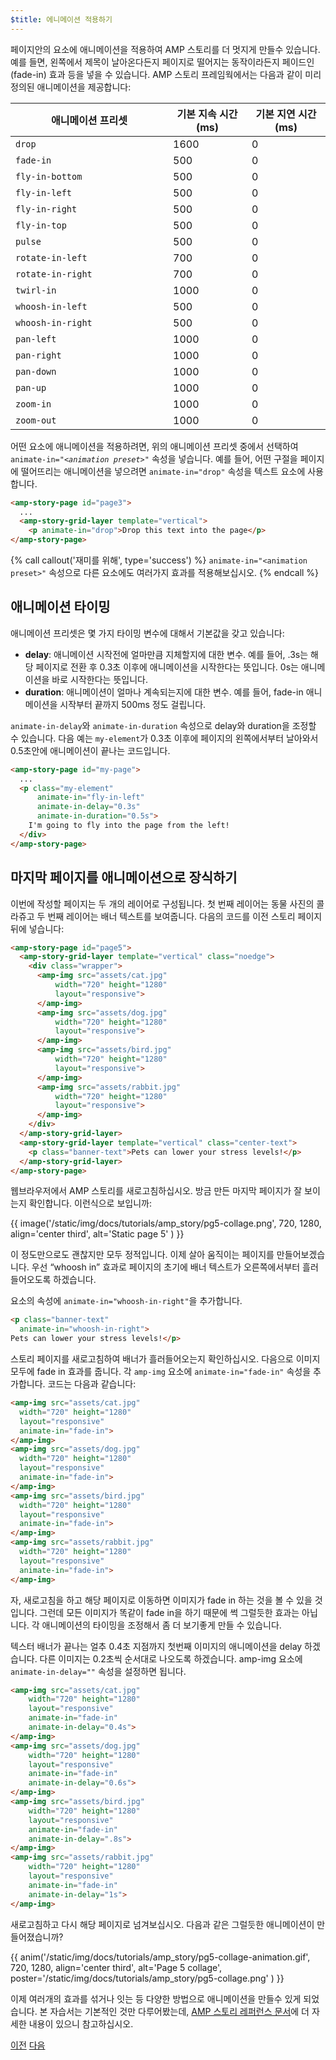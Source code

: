 ```yaml
---
$title: 에니메이션 적용하기
---
```


페이지안의 요소에 애니메이션을 적용하여 AMP 스토리를 더 멋지게 만들수 있습니다.
예를 들면, 왼쪽에서 제목이 날아온다든지 페이지로 떨어지는 동작이라든지
페이드인(fade-in) 효과 등을 넣을 수 있습니다. AMP 스토리 프레임웍에서는 다음과 같이
미리 정의된 애니메이션을 제공합니다:

<table>
<thead>
<tr>
  <th width="50%">애니메이션 프리셋</th>
  <th width="25%">기본 지속 시간(ms)</th>
  <th width="25%">기본 지연 시간(ms)</th>
</tr>
</thead>
<tbody>
<tr>
  <td><code>drop</code></td>
  <td>1600</td>
  <td>0</td>
</tr>
<tr>
  <td><code>fade-in</code></td>
  <td>500</td>
  <td>0</td>
</tr>
<tr>
  <td><code>fly-in-bottom</code></td>
  <td>500</td>
  <td>0</td>
</tr>
<tr>
  <td><code>fly-in-left</code></td>
  <td>500</td>
  <td>0</td>
</tr>
<tr>
  <td><code>fly-in-right</code></td>
  <td>500</td>
  <td>0</td>
</tr>
<tr>
  <td><code>fly-in-top</code></td>
  <td>500</td>
  <td>0</td>
</tr>
<tr>
  <td><code>pulse</code></td>
  <td>500</td>
  <td>0</td>
</tr>
<tr>
  <td><code>rotate-in-left</code></td>
  <td>700</td>
  <td>0</td>
</tr>
<tr>
  <td><code>rotate-in-right</code></td>
  <td>700</td>
  <td>0</td>
</tr>
<tr>
  <td><code>twirl-in</code></td>
  <td>1000</td>
  <td>0</td>
</tr>
<tr>
  <td><code>whoosh-in-left</code></td>
  <td>500</td>
  <td>0</td>
</tr>
<tr>
  <td><code>whoosh-in-right</code></td>
  <td>500</td>
  <td>0</td>
</tr>
<tr>
  <td><code>pan-left</code></td>
  <td>1000</td>
  <td>0</td>
</tr>
<tr>
  <td><code>pan-right</code></td>
  <td>1000</td>
  <td>0</td>
</tr>
<tr>
  <td><code>pan-down</code></td>
  <td>1000</td>
  <td>0</td>
</tr>
<tr>
  <td><code>pan-up</code></td>
  <td>1000</td>
  <td>0</td>
</tr>
<tr>
  <td><code>zoom-in</code></td>
  <td>1000</td>
  <td>0</td>
</tr>
<tr>
  <td><code>zoom-out</code></td>
  <td>1000</td>
  <td>0</td>
</tr>
</tbody>
</table>

어떤 요소에 애니메이션을 적용하려면, 위의 애니메이션 프리셋 중에서 선택하여
<code>animate-in="<em>&lt;animation preset></em>"</code> 속성을 넣습니다.
예를 들어, 어떤 구절을 페이지에 떨어뜨리는 애니메이션을 넣으려면
`animate-in="drop"` 속성을 텍스트 요소에 사용합니다.

```html
<amp-story-page id="page3">
  ...
  <amp-story-grid-layer template="vertical">
    <p animate-in="drop">Drop this text into the page</p>
</amp-story-page>
```

{% call callout('재미를 위해', type='success') %}
`animate-in="<animation preset>"` 속성으로 다른 요소에도 여러가지 효과를
적용해보십시오.
{% endcall %}

## 애니메이션 타이밍

애니메이션 프리셋은 몇 가지 타이밍 변수에 대해서 기본값을 갖고 있습니다:

* **delay**: 애니메이션 시작전에 얼마만큼 지체할지에 대한 변수. 예를 들어, .3s는
  해당 페이지로 전환 후 0.3초 이후에 애니메이션을 시작한다는 뜻입니다. 0s는
  애니메이션을 바로 시작한다는 뜻입니다.
* **duration**: 애니메이션이 얼마나 계속되는지에 대한 변수. 예를 들어, fade-in
  애니메이션을 시작부터 끝까지 500ms 정도 걸립니다.

`animate-in-delay`와 `animate-in-duration` 속성으로 delay와 duration을 조정할 수
있습니다. 다음 예는 `my-element`가 0.3초 이후에 페이지의 왼쪽에서부터 날아와서
0.5초안에 애니메이션이 끝나는 코드입니다.

```html
<amp-story-page id="my-page">
  ...
  <p class="my-element"
      animate-in="fly-in-left"
      animate-in-delay="0.3s"
      animate-in-duration="0.5s">
    I'm going to fly into the page from the left!
  </div>
</amp-story-page>
```

## 마지막 페이지를 애니메이션으로 장식하기

이번에 작성할 페이지는 두 개의 레이어로 구성됩니다. 첫 번째 레이어는 동물 사진의
콜라쥬고 두 번째 레이어는 배너 텍스트를 보여줍니다. 다음의 코드를 이전 스토리
페이지 뒤에 넣습니다:

```html
<amp-story-page id="page5">
  <amp-story-grid-layer template="vertical" class="noedge">
    <div class="wrapper">
      <amp-img src="assets/cat.jpg"
          width="720" height="1280"
          layout="responsive">
      </amp-img>
      <amp-img src="assets/dog.jpg"
          width="720" height="1280"
          layout="responsive">
      </amp-img>
      <amp-img src="assets/bird.jpg"
          width="720" height="1280"
          layout="responsive">
      </amp-img>
      <amp-img src="assets/rabbit.jpg"
          width="720" height="1280"
          layout="responsive">
      </amp-img>
    </div>
  </amp-story-grid-layer>
  <amp-story-grid-layer template="vertical" class="center-text">
    <p class="banner-text">Pets can lower your stress levels!</p>
  </amp-story-grid-layer>
</amp-story-page>
```

웹브라우저에서 AMP 스토리를 새로고침하십시오. 방금 만든 마지막 페이지가 잘
보이는지 확인합니다. 이런식으로 보입니까:

{{ image('/static/img/docs/tutorials/amp_story/pg5-collage.png', 720, 1280, align='center third', alt='Static page 5' ) }}

이 정도만으로도 괜찮지만 모두 정적입니다. 이제 살아 움직이는 페이지를
만들어보겠습니다. 우선 “whoosh in” 효과로 페이지의 초기에 배너 텍스트가
오른쪽에서부터 흘러들어오도록 하겠습니다. <p> 요소의 속성에
`animate-in="whoosh-in-right"`을 추가합니다.

```html hl_lines="2"
<p class="banner-text"
  animate-in="whoosh-in-right">
Pets can lower your stress levels!</p>
```

스토리 페이지를 새로고침하여 배너가 흘러들어오는지 확인하십시오. 다음으로 이미지
모두에 fade in 효과를 줍니다. 각 `amp-img` 요소에 `animate-in="fade-in"` 속성을
추가합니다. 코드는 다음과 같습니다:

```html hl_lines="4 9 14 19"
<amp-img src="assets/cat.jpg"
  width="720" height="1280"
  layout="responsive"
  animate-in="fade-in">
</amp-img>
<amp-img src="assets/dog.jpg"
  width="720" height="1280"
  layout="responsive"
  animate-in="fade-in">
</amp-img>
<amp-img src="assets/bird.jpg"
  width="720" height="1280"
  layout="responsive"
  animate-in="fade-in">
</amp-img>
<amp-img src="assets/rabbit.jpg"
  width="720" height="1280"
  layout="responsive"
  animate-in="fade-in">
</amp-img>
```

자, 새로고침을 하고 해당 페이지로 이동하면 이미지가 fade in 하는 것을 볼 수 있을
것입니다. 그런데 모든 이미지가 똑같이 fade in을 하기 때문에 썩 그럴듯한 효과는
아닙니다. 각 애니메이션의 타이밍을 조정해서 좀 더 보기좋게 만들 수 있습니다.

텍스터 배너가 끝나는 얼추 0.4초 지점까지 첫번째 이미지의 애니메이션을 delay
하겠습니다. 다른 이미지는 0.2초씩 순서대로 나오도록 하겠습니다. amp-img 요소에
`animate-in-delay=""` 속성을 설정하면 됩니다.

```html hl_lines="5 11 17 23"
<amp-img src="assets/cat.jpg"
    width="720" height="1280"
    layout="responsive"
    animate-in="fade-in"
    animate-in-delay="0.4s">
</amp-img>
<amp-img src="assets/dog.jpg"
    width="720" height="1280"
    layout="responsive"
    animate-in="fade-in"
    animate-in-delay="0.6s">
</amp-img>
<amp-img src="assets/bird.jpg"
    width="720" height="1280"
    layout="responsive"
    animate-in="fade-in"
    animate-in-delay=".8s">
</amp-img>
<amp-img src="assets/rabbit.jpg"
    width="720" height="1280"
    layout="responsive"
    animate-in="fade-in"
    animate-in-delay="1s">
</amp-img>

```

새로고침하고 다시 해당 페이지로 넘겨보십시오. 다음과 같은 그럴듯한 애니메이션이
만들어졌습니까?

{{ anim('/static/img/docs/tutorials/amp_story/pg5-collage-animation.gif', 720, 1280, align='center third', alt='Page 5 collage', poster='/static/img/docs/tutorials/amp_story/pg5-collage.png' ) }}

이제 여러개의 효과를 섞거나 잇는 등 다양한 방법으로 애니메이션을 만들수 있게
되었습니다. 본 자습서는 기본적인 것만 다루어봤는데,
[AMP 스토리 레퍼런스 문서](/ko/docs/reference/components/amp-story.html#animations)에
더 자세한 내용이 있으니 참고하십시오.

<div class="prev-next-buttons">
  <a class="button prev-button" href="/ko/docs/getting_started/visual_story/add_more_pages.html"><span class="arrow-prev">이전</span></a>
  <a class="button next-button" href="/ko/docs/getting_started/visual_story/create_bookend.html"><span class="arrow-next">다음</span></a>
</div>
